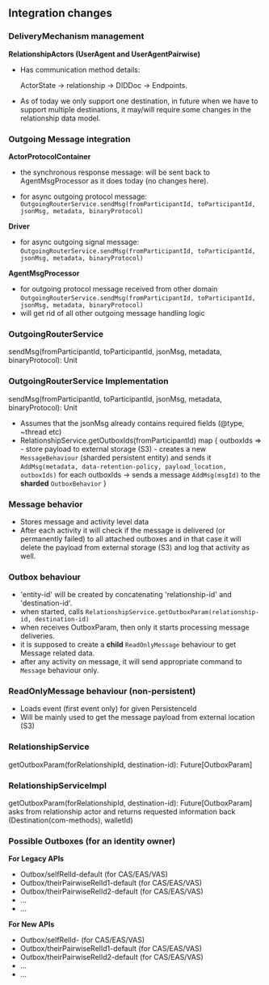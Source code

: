 ## Integration changes

### DeliveryMechanism management
**RelationshipActors (UserAgent and UserAgentPairwise)**

* Has communication method details:
  
    ActorState -> relationship -> DIDDoc -> Endpoints. 
* As of today we only support one destination, in future when we have to support multiple destinations,
  it may/will require some changes in the relationship data model.

### Outgoing Message integration
**ActorProtocolContainer**
* the synchronous response message:
  will be sent back to AgentMsgProcessor as it does today (no changes here).
  
* for async outgoing protocol message: 
  `OutgoingRouterService.sendMsg(fromParticipantId, toParticipantId, jsonMsg, metadata, binaryProtocol)`

**Driver**
* for async outgoing signal message:
  `OutgoingRouterService.sendMsg(fromParticipantId, toParticipantId, jsonMsg, metadata, binaryProtocol)`

**AgentMsgProcessor**
* for outgoing protocol message received from other domain
  `OutgoingRouterService.sendMsg(fromParticipantId, toParticipantId, jsonMsg, metadata, binaryProtocol)`
* will get rid of all other outgoing message handling logic

### OutgoingRouterService
sendMsg(fromParticipantId, toParticipantId, jsonMsg, metadata, binaryProtocol): Unit

### OutgoingRouterService Implementation
sendMsg(fromParticipantId, toParticipantId, jsonMsg, metadata, binaryProtocol): Unit
  - Assumes that the jsonMsg already contains required fields (@type, ~thread etc)
  - RelationshipService.getOutboxIds(fromParticipantId) map { outboxIds =>
        - store payload to external storage (S3)
        - creates a new `MessageBehaviour` (sharded persistent entity) and sends it
            `AddMsg(metadata, data-retention-policy, payload_location, outboxIds)`
        for each outboxIds ->
            sends a message `AddMsg(msgId)` to the **sharded** `OutboxBehavior`
    }

### Message behavior
* Stores message and activity level data
* After each activity it will check if the message is delivered (or permanently failed) to all attached outboxes
  and in that case it will delete the payload from external storage (S3) 
  and log that activity as well.

### Outbox behaviour
* 'entity-id' will be created by concatenating 'relationship-id' and 'destination-id'.
* when started, calls `RelationshipService.getOutboxParam(relationship-id, destination-id)`
* when receives OutboxParam, then only it starts processing message deliveries.
* it is supposed to create a **child** `ReadOnlyMessage` behaviour to get Message related data.
* after any activity on message, it will send appropriate command to `Message` behaviour only.

### ReadOnlyMessage behaviour (non-persistent)
* Loads event (first event only) for given PersistenceId
* Will be mainly used to get the message payload from external location (S3)

### RelationshipService
  getOutboxParam(forRelationshipId, destination-id): Future[OutboxParam]

### RelationshipServiceImpl
  getOutboxParam(forRelationshipId, destination-id): Future[OutboxParam]
    asks from relationship actor and returns requested information back 
    (Destination(com-methods), walletId)

### Possible Outboxes (for an identity owner)
**For Legacy APIs**
* Outbox/selfRelId-default             (for CAS/EAS/VAS)
* Outbox/theirPairwiseRelId1-default   (for CAS/EAS/VAS)
* Outbox/theirPairwiseRelId2-default   (for CAS/EAS/VAS)
* ...
* ...

**For New APIs**
* Outbox/selfRelId-<dest-1>            (for CAS/EAS/VAS)
* Outbox/theirPairwiseRelId1-default   (for CAS/EAS/VAS)
* Outbox/theirPairwiseRelId2-default   (for CAS/EAS/VAS)
* ...
* ...
